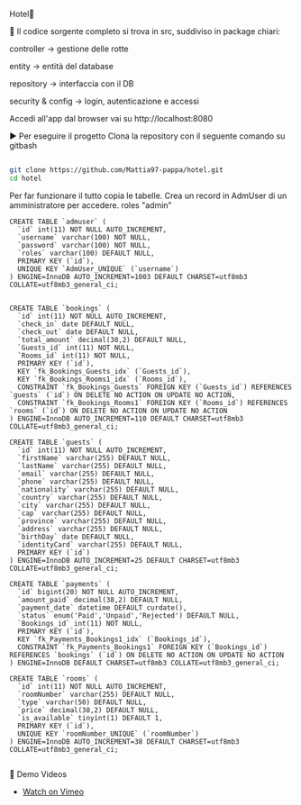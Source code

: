 Hotel🏨


👀 Il codice sorgente completo si trova in src, suddiviso in package chiari:

controller → gestione delle rotte

entity → entità del database

repository → interfaccia con il DB

security & config → login, autenticazione e accessi

Accedi all'app dal browser vai su http://localhost:8080

▶️ Per eseguire il progetto Clona la repository con il seguente comando su gitbash


```bash

git clone https://github.com/Mattia97-pappa/hotel.git
cd hotel

```

Per far funzionare il tutto copia le tabelle. Crea un record in AdmUser di un amministratore per accedere.  roles "admin"



```tabella adm
CREATE TABLE `admuser` (
  `id` int(11) NOT NULL AUTO_INCREMENT,
  `username` varchar(100) NOT NULL,
  `password` varchar(100) NOT NULL,
  `roles` varchar(100) DEFAULT NULL,
  PRIMARY KEY (`id`),
  UNIQUE KEY `AdmUser_UNIQUE` (`username`)
) ENGINE=InnoDB AUTO_INCREMENT=1003 DEFAULT CHARSET=utf8mb3 COLLATE=utf8mb3_general_ci;
```
```tabella booking

CREATE TABLE `bookings` (
  `id` int(11) NOT NULL AUTO_INCREMENT,
  `check_in` date DEFAULT NULL,
  `check_out` date DEFAULT NULL,
  `total_amount` decimal(38,2) DEFAULT NULL,
  `Guests_id` int(11) NOT NULL,
  `Rooms_id` int(11) NOT NULL,
  PRIMARY KEY (`id`),
  KEY `fk_Bookings_Guests_idx` (`Guests_id`),
  KEY `fk_Bookings_Rooms1_idx` (`Rooms_id`),
  CONSTRAINT `fk_Bookings_Guests` FOREIGN KEY (`Guests_id`) REFERENCES `guests` (`id`) ON DELETE NO ACTION ON UPDATE NO ACTION,
  CONSTRAINT `fk_Bookings_Rooms1` FOREIGN KEY (`Rooms_id`) REFERENCES `rooms` (`id`) ON DELETE NO ACTION ON UPDATE NO ACTION
) ENGINE=InnoDB AUTO_INCREMENT=110 DEFAULT CHARSET=utf8mb3 COLLATE=utf8mb3_general_ci;
```
```tabella guests
CREATE TABLE `guests` (
  `id` int(11) NOT NULL AUTO_INCREMENT,
  `firstName` varchar(255) DEFAULT NULL,
  `lastName` varchar(255) DEFAULT NULL,
  `email` varchar(255) DEFAULT NULL,
  `phone` varchar(255) DEFAULT NULL,
  `nationality` varchar(255) DEFAULT NULL,
  `country` varchar(255) DEFAULT NULL,
  `city` varchar(255) DEFAULT NULL,
  `cap` varchar(255) DEFAULT NULL,
  `province` varchar(255) DEFAULT NULL,
  `address` varchar(255) DEFAULT NULL,
  `birthDay` date DEFAULT NULL,
  `identityCard` varchar(255) DEFAULT NULL,
  PRIMARY KEY (`id`)
) ENGINE=InnoDB AUTO_INCREMENT=25 DEFAULT CHARSET=utf8mb3 COLLATE=utf8mb3_general_ci;
```
```tabella pay
CREATE TABLE `payments` (
  `id` bigint(20) NOT NULL AUTO_INCREMENT,
  `amount_paid` decimal(38,2) DEFAULT NULL,
  `payment_date` datetime DEFAULT curdate(),
  `status` enum('Paid','Unpaid','Rejected') DEFAULT NULL,
  `Bookings_id` int(11) NOT NULL,
  PRIMARY KEY (`id`),
  KEY `fk_Payments_Bookings1_idx` (`Bookings_id`),
  CONSTRAINT `fk_Payments_Bookings1` FOREIGN KEY (`Bookings_id`) REFERENCES `bookings` (`id`) ON DELETE NO ACTION ON UPDATE NO ACTION
) ENGINE=InnoDB DEFAULT CHARSET=utf8mb3 COLLATE=utf8mb3_general_ci;
```
```tabella rooms
CREATE TABLE `rooms` (
  `id` int(11) NOT NULL AUTO_INCREMENT,
  `roomNumber` varchar(255) DEFAULT NULL,
  `type` varchar(50) DEFAULT NULL,
  `price` decimal(38,2) DEFAULT NULL,
  `is_available` tinyint(1) DEFAULT 1,
  PRIMARY KEY (`id`),
  UNIQUE KEY `roomNumber_UNIQUE` (`roomNumber`)
) ENGINE=InnoDB AUTO_INCREMENT=38 DEFAULT CHARSET=utf8mb3 COLLATE=utf8mb3_general_ci;


```







🎥 Demo Videos

-
  [Watch on Vimeo](https://vimeo.com/1076051601)


  


